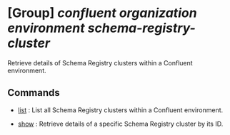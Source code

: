 # [Group] _confluent organization environment schema-registry-cluster_

Retrieve details of Schema Registry clusters within a Confluent environment.

## Commands

- [list](/Commands/confluent/organization/environment/schema-registry-cluster/_list.md)
: List all Schema Registry clusters within a Confluent environment.

- [show](/Commands/confluent/organization/environment/schema-registry-cluster/_show.md)
: Retrieve details of a specific Schema Registry cluster by its ID.
